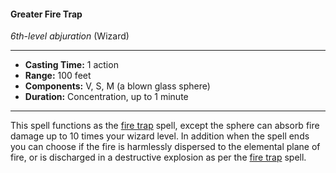 #### Greater Fire Trap
*6th-level abjuration* (Wizard)
___
- **Casting Time:** 1 action
- **Range:** 100 feet
- **Components:** V, S, M (a blown glass sphere)
- **Duration:** Concentration, up to 1 minute
---
This spell functions as the [fire trap](./fire-trap.md) spell, except the sphere can absorb fire damage up to 10 times your wizard level. In addition when the spell ends you can choose if the fire is harmlessly dispersed to the elemental plane of fire, or is discharged in a destructive explosion as per the [fire trap](./fire-trap.md) spell.

